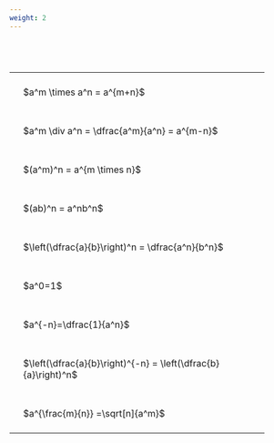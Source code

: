 ```yaml
---
weight: 2
---
```


#  
<br>
<style type="text/css">
#T_8f6a7 th.col_heading {
  text-align: left;
  font-size: 1em;
}
#T_8f6a7 td {
  text-align: left;
  font-size: 1em;
  padding: 1.5em;
}
#T_8f6a7_row0_col0, #T_8f6a7_row1_col0, #T_8f6a7_row2_col0, #T_8f6a7_row3_col0, #T_8f6a7_row4_col0, #T_8f6a7_row5_col0, #T_8f6a7_row6_col0, #T_8f6a7_row7_col0, #T_8f6a7_row8_col0 {
  width: 400px;
  white-space: pre-wrap;
}
</style>
<table id="T_8f6a7">
  <thead>
  </thead>
  <tbody>
    <tr>
      <td id="T_8f6a7_row0_col0" class="data row0 col0" >$a^m \times a^n = a^{m+n}$</td>
    </tr>
    <tr>
      <td id="T_8f6a7_row1_col0" class="data row1 col0" >$a^m \div a^n = \dfrac{a^m}{a^n} = a^{m-n}$</td>
    </tr>
    <tr>
      <td id="T_8f6a7_row2_col0" class="data row2 col0" >$(a^m)^n = a^{m \times n}$</td>
    </tr>
    <tr>
      <td id="T_8f6a7_row3_col0" class="data row3 col0" >$(ab)^n = a^nb^n$</td>
    </tr>
    <tr>
      <td id="T_8f6a7_row4_col0" class="data row4 col0" >$\left(\dfrac{a}{b}\right)^n = \dfrac{a^n}{b^n}$</td>
    </tr>
    <tr>
      <td id="T_8f6a7_row5_col0" class="data row5 col0" >$a^0=1$</td>
    </tr>
    <tr>
      <td id="T_8f6a7_row6_col0" class="data row6 col0" >$a^{-n}=\dfrac{1}{a^n}$</td>
    </tr>
    <tr>
      <td id="T_8f6a7_row7_col0" class="data row7 col0" >$\left(\dfrac{a}{b}\right)^{-n} = \left(\dfrac{b}{a}\right)^n$</td>
    </tr>
    <tr>
      <td id="T_8f6a7_row8_col0" class="data row8 col0" >$a^{\frac{m}{n}} =\sqrt[n]{a^m}$</td>
    </tr>
  </tbody>
</table>
